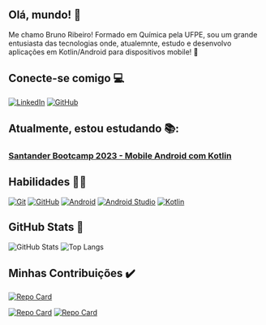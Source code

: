 ## Olá, mundo! 👋
Me chamo Bruno Ribeiro! Formado em Química pela UFPE, sou um grande entusiasta das tecnologias onde, atualemnte, estudo e desenvolvo aplicações em Kotlin/Android para dispositivos mobile! 📱

## Conecte-se comigo 💻
[![LinkedIn](https://img.shields.io/badge/LinkedIn-000?style=for-the-badge&logo=linkedin&logoColor=0E76A8)](https://www.linkedin.com/in/bruno-ribeiro-a8b635141/)
[![GitHub](https://img.shields.io/badge/GitHub-100000?style=for-the-badge&logo=github&logoColor=white)](https://github.com/rib-bruno)


## Atualmente, estou estudando 📚:
### [Santander Bootcamp 2023 - Mobile Android com Kotlin](https://web.dio.me/track/santander-bootcamp-2023-mobile-android-com-kotlin)




## Habilidades 👨‍💻
[![Git](https://img.shields.io/badge/GIT-E44C30?style=for-the-badge&logo=git&logoColor=white)](https://git-scm.com/doc)
[![GitHub](https://img.shields.io/badge/GitHub-100000?style=for-the-badge&logo=github&logoColor=white)](https://docs.github.com/pt)
[![Android](https://img.shields.io/badge/Android-3DDC84?style=for-the-badge&logo=android&logoColor=white)](https://developer.android.com/docs?hl=pt-br)
[![Android Studio](https://img.shields.io/badge/Android_Studio-3DDC84?style=for-the-badge&logo=android-studio&logoColor=white)](https://developer.android.com/studio)
[![Kotlin](https://img.shields.io/badge/Kotlin-0095D5?&style=for-the-badge&logo=kotlin&logoColor=white)](https://kotlinlang.org/docs/home.html)


## GitHub Stats 🔄
![GitHub Stats](https://github-readme-stats.vercel.app/api?username=rib-bruno&theme=transparent&bg_color=000&border_color=30A3DC&show_icons=true&icon_color=30A3DC&title_color=E94D5F&text_color=FFF)
     ![Top Langs](https://github-readme-stats-git-masterrstaa-rickstaa.vercel.app/api/top-langs/?username=rib-bruno&bg_color=000&border_color=30A3DC&title_color=E94D5F&text_color=FFF)

## Minhas Contribuições ✔️
[![Repo Card](https://github-readme-stats.vercel.app/api/pin/?username=rib-bruno&repo=Desafio-Warren&bg_color=000&border_color=30A3DC&show_icons=true&icon_color=30A3DC&title_color=E94D5F&text_color=FFF)](https://github.com/rib-bruno/Desafio-Warren)

[![Repo Card](https://github-readme-stats.vercel.app/api/pin/?username=rib-bruno&repo=Pokedex-Compose&bg_color=000&border_color=30A3DC&show_icons=true&icon_color=30A3DC&title_color=E94D5F&text_color=FFF)](https://github.com/rib-bruno/Pokedex-Compose)
[![Repo Card](https://github-readme-stats.vercel.app/api/pin/?username=rib-bruno&repo=Previsao-do-Tempo-App&bg_color=000&border_color=30A3DC&show_icons=true&icon_color=30A3DC&title_color=E94D5F&text_color=FFF)](https://github.com/rib-bruno/Previsao-do-Tempo-App)




<!--
**rib-bruno/rib-bruno** is a ✨ _special_ ✨ repository because its `README.md` (this file) appears on your GitHub profile.

Here are some ideas to get you started:

- 🔭 I’m currently working on ...
- 🌱 I’m currently learning ...
- 👯 I’m looking to collaborate on ...
- 🤔 I’m looking for help with ...
- 💬 Ask me about ...
- 📫 How to reach me: ...
- 😄 Pronouns: ...
- ⚡ Fun fact: ...
-->
